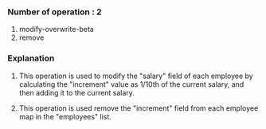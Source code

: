 ### Number of operation : 2
1. modify-overwrite-beta
2. remove

### Explanation
1. This operation is used to modify the "salary" field of each employee by calculating the "increment" value as 1/10th of the current salary, and then adding it to the current salary.

2. This operation is used remove the "increment" field from each employee map in the "employees" list.